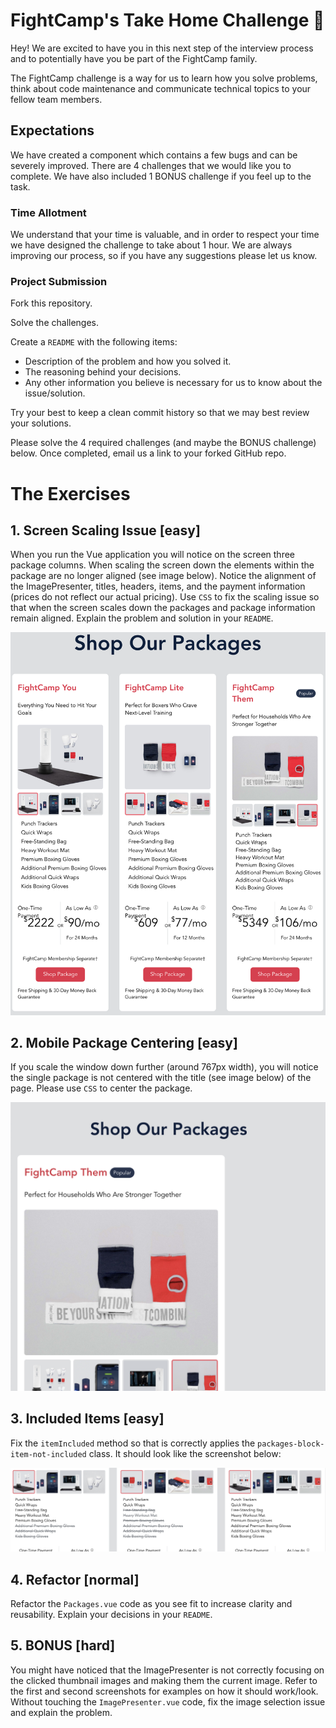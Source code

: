 # FightCamp's Take Home Challenge 🥊

Hey! We are excited to have you in this next step of the interview process and to potentially have you be part of the FightCamp family.

The FightCamp challenge is a way for us to learn how you solve problems, think about code maintenance and communicate technical topics to your fellow team members.

## Expectations

We have created a component which contains a few bugs and can be severely improved.
There are 4 challenges that we would like you to complete. We have also included 1 BONUS challenge if you feel up to the task.

### Time Allotment
We understand that your time is valuable, and in order to respect your time we have designed the challenge to take about 1 hour. We are always improving our process, so if you have any suggestions please let us know.

### Project Submission
Fork this repository.

Solve the challenges.

Create a `README` with the following items:

* Description of the problem and how you solved it.
* The reasoning behind your decisions.
* Any other information you believe is necessary for us to know about the issue/solution.

Try your best to keep a clean commit history so that we may best review your solutions.

Please solve the 4 required challenges (and maybe the BONUS challenge) below. Once completed, email us a link to your forked GitHub repo.

# The Exercises

## 1. Screen Scaling Issue [easy]
  When you run the Vue application you will notice on the screen three package columns. When scaling the screen down the elements within the package are no longer aligned (see image below). Notice the alignment of the ImagePresenter, titles, headers, items, and the payment information (prices do not reflect our actual pricing). Use `CSS` to fix the scaling issue so that when the screen scales down the packages and package information remain aligned. Explain the problem and solution in your `README`.

  ![unaligned](./public/images/unaligned-packages.png)

## 2. Mobile Package Centering [easy]
If you scale the window down further (around 767px width), you will notice the single package is not centered with the title (see image below) of the page. Please use `CSS` to center the package.

  ![off-center](./public/images/off-center-package.png)

## 3. Included Items [easy]
Fix the `itemIncluded` method so that is correctly applies the `packages-block-item-not-included` class.
It should look like the screenshot below:

![included-items](./public/images/included-items.png)

## 4. Refactor [normal]
  Refactor the `Packages.vue` code as you see fit to increase clarity and reusability. Explain your decisions in your `README`.

## 5. BONUS [hard]
  You might have noticed that the ImagePresenter is not correctly focusing on the clicked thumbnail images and making them the current image. Refer to the first and second screenshots for examples on how it should work/look. Without touching the `ImagePresenter.vue` code, fix the image selection issue and explain the problem.
